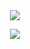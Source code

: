<center>
<a href="https://github.com/anuraghazra/github-readme-stats">
  <img align="center" src="https://github-readme-stats.vercel.app/api?username=Pepijn-DB&show_icons=true&include_all_commits=true" />
</a>
 </center>
<p>
<center>
<a href="https://github.com/anuraghazra/convoychat">
  <img align="center" src="https://github-readme-stats.vercel.app/api/top-langs/?username=Pepijn-DB&layout=compact" />
</a>
</center>
